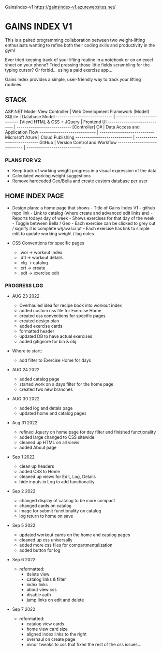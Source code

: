 GainsIndex-v1 https://gainsindex-v1.azurewebsites.net/

# GAINS INDEX V1
This is a paired programming collaboration between two weight-lifting enthusiasts wanting to refine both their coding skills and productivity in the gym!

Ever tried keeping track of your lifting routine in a notebook or on an excel sheet on your phone? 
Tried pressing those little fields scrambling for the typing cursor? 
Or forbid... using a paid exercise app...

Gains Index provides a simple, user-friendly way to track your lifting routines.

## STACK
ASP.NET Model View Controller | Web Development Framework
[Model] SQLite                | Database Model
----------------------------- | ----------------------------
[View] HTML & CSS + JQuery    | Frontend UI
----------------------------- | ----------------------------
[Controller] C#	              | Data Access and Application Flow
----------------------------- | ----------------------------
Microsoft Azure               |	Cloud Publishing
----------------------------- | ----------------------------
GitHub	                      | Version Control and Workflow
----------------------------- | ----------------------------

### PLANS FOR V2 
- Keep track of working weight progress in a visual expression of the data
- Calculated working weight suggestions
- Remove hardcoded Geo/Bella and create custom database per user

## HOME INDEX PAGE 
- Design plans: a home page that shows
                - Title of Gains Index V1
                - github repo link
                - Link to catalog (where create and advanced edit links are)
                - Reports todays day of week
                - Shows exercises for that day of the week 
                    - Toggle between Bella / Geo
                    - Each exercise can be clicked to grey out / signify it is complete w/javascript
                    - Each exercise has link to simple edit to update working weight / log notes

- CSS Conventions for specific pages
    - .woi -> workout index
    - .dtl -> workout details 
    - .clg -> catalog
    - .crt -> create
    - .edt -> exercise edit

### PROGRESS LOG 
- AUG 23 2022
    - Overhauled idea for recipe book into workout index
    - added custom css file for Exercise Home 
    - created css conventions for specific pages
    - created design plan
    - added exercise cards
    - formatted header
    - updated DB to have actual exercises
    - added gitignore for bin & obj

- Where to start:
    - add filter to Exercise Home for days 

- AUG 24 2022
    - added catalog page
    - started work on a days filter for the home page 
    - created two new branches 

- AUG 30 2022
    - added log and detals page
    - updated home and catalog pages

- Aug 31 2022
    - refined Jquery on home page for day filter and finished functionality
    - added large changed to CSS sitewide
    - cleaned up HTML on all views
    - added About page

- Sep 1 2022
    - clean up headers
    - added CSS to Home
    - cleaned up views for Edit, Log, Details
    - hide inputs in Log to add functionality

- Sep 2 2022
    - changed display of catalog to be more compact
    - changed cards on catalog
    - image for submit functionality on catalog
    - log return to home on save

- Sep 5 2022
    - updated workout cards on the home and catalog pages
    - cleaned up css universally
    - added more css files for compartmentalization
    - added button for log

- Sep 6 2022
    - reformatted:
        - delete view
        - catalog links & filter
        - index links 
        - about view css
        - disable auth
        - jump links on edit and delete

- Sep 7 2022
    - reformatted:
        - catalog view cards 
        - home view card size
        - aligned index links to the right
        - overhaul on create page
        - minor tweaks to css that fixed the rest of the css issues...




